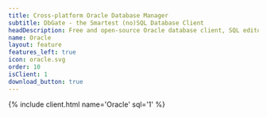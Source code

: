 ```yaml
---
title: Cross-platform Oracle Database Manager
subtitle: DbGate - the Smartest (no)SQL Database Client
headDescription: Free and open-source Oracle database client, SQL editor and database manager. Desktop app in Linux, Windows, MacOS and web app in Docker.
name: Oracle
layout: feature
features_left: true
icon: oracle.svg
order: 10
isClient: 1
download_button: true
---
```


{% include client.html name='Oracle' sql='1' %}
